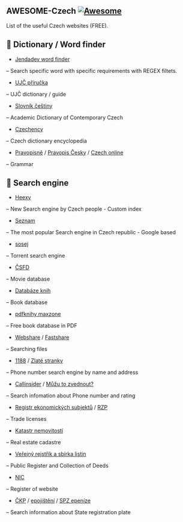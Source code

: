 ## AWESOME-Czech [![Awesome](https://cdn.rawgit.com/sindresorhus/awesome/d7305f38d29fed78fa85652e3a63e154dd8e8829/media/badge.svg)](https://github.com/sindresorhus/awesome)
List of the useful Czech websites (FREE). 

📖 Dictionary / Word finder
---------------
* [Jendadev word finder](https://slova.jenda.dev/)

– Search specific word with specific requirements with REGEX filtets. 

* [UJČ příručka](https://prirucka.ujc.cas.cz/)

– UJČ dictionary / guide

* [Slovník češtiny](https://slovnikcestiny.cz/)

– Academic Dictionary of Contemporary Czech

* [Czechency](https://www.czechency.org/)

– Czech dictionary encyclopedia

* [Pravopisně](https://www.pravopisne.cz/) / [Pravopis Česky](https://www.pravopiscesky.cz/) / [Czech online](https://www.czechonline.org/gramatika)

– Grammar

🔎 Search engine
---------------
* [Heexy](https://heexy.org/)

– New Search engine by Czech people - Custom index

* [Seznam](https://search.seznam.cz)

– The most popular Search engine in Czech republic - Google based

* [sosej](https://sosej.eu/)

– Torrent search engine

* [ČSFD](https://www.csfd.cz/)

– Movie database

* [Databáze knih](https://www.databazeknih.cz/)

– Book database

* [pdfknihy maxzone](https://pdfknihy.maxzone.eu/index.html)

– Free book database in PDF

* [Webshare](https://webshare.cz) / [Fastshare](https://fastshare.cloud/)

– Searching files

* [1188](https://seznam.1188.cz/) / [Zlaté stranky](https://www.zlatestranky.cz/)

– Phone number search engine by name and address

* [Callinsider](https://www.callinsider.cz/) / [Můžu to zvednout?](https://www.muzutozvednout.cz/)

– Search infomation about Phone number and rating

* [Registr ekonomických subjektů](https://apl.czso.cz/res/) / [RZP](https://www.rzp.cz/portal)

– Trade licenses

* [Katastr nemovitostí](https://nahlizenidokn.cuzk.gov.cz/)

– Real estate cadastre

* [Veřejný rejstřík a sbírka listin](https://or.justice.cz)

– Public Register and Collection of Deeds

* [NIC](https://www.nic.cz/)

– Register of website

* [ČKP](https://ic.ckp.cz/ICwww/servlet?_page=searchSPZ&lngID=1) / [epojištění](https://www.epojisteni.cz/) / [SPZ epeníze](https://spz.penize.cz)

– Search information about State registration plate
